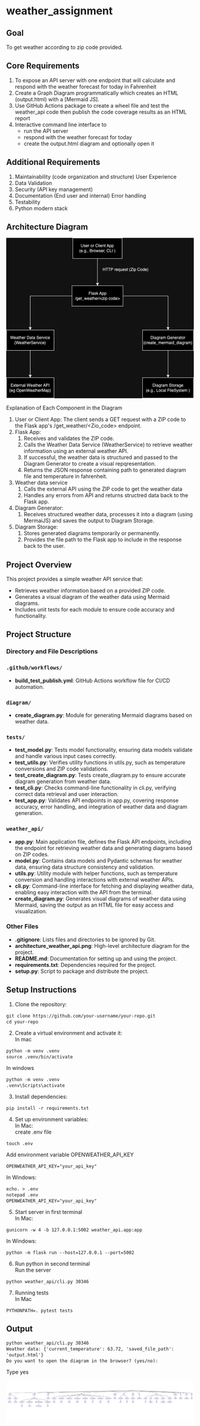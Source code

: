 # weather_assignment

## Goal
To get weather according to zip code provided.

## Core Requirements
1. To expose an API server with one endpoint that will calculate and respond with the weather forecast for today in Fahrenheit 
2. Create a Graph Diagram programmatically which creates an HTML (output.html) with a [Mermaid JS].
3. Use GitHub Actions package to create a wheel file and test the weather_api code then publish the code coverage results as an HTML report
4. Interactive command line interface to 
   - run the API server
   - respond with the weather forecast for today
   - create the output.html diagram and optionally open it


## Additional Requirements
1. Maintainability (code organization and structure) User Experience
2. Data Validation
3. Security (API key management)
4. Documentation (End user and internal) Error handling
5. Testability
6. Python modern stack


## Architecture Diagram
<img src="architecure_weather_api.png"></img>

Explanation of Each Component in the Diagram
1. User or Client App: The client sends a GET request with a ZIP code to the Flask app's /get_weather/<Zio_code> endpoint.
2. Flask App:
   1. Receives and validates the ZIP code.
   2. Calls the Weather Data Service (WeatherService) to retrieve weather information using an external weather API.
   3. If successful, the weather data is structured and passed to the Diagram Generator to create a visual repqresentation.
   4. Returns the JSON response containing path to generated diagram file and temperature in fahrenheit.
3. Weather data service 
   1. Calls the external API using the ZIP code to get the weather data
   2. Handles any errors from API and returns structred data back to the Flask app.
4. Diagram Generator:
   1. Receives structured weather data, processes it into a diagram (using MermaiJS) and saves the output to Diagram Storage.
5. Diagram Storage:
   1. Stores generated diagrams temporarily or permanently.
   2. Provides the file path to the Flask app to include in the response back to the user.


## Project Overview
This project provides a simple weather API service that:

- Retrieves weather information based on a provided ZIP code.
- Generates a visual diagram of the weather data using Mermaid diagrams.
- Includes unit tests for each module to ensure code accuracy and functionality.


## Project Structure


### Directory and File Descriptions


### `.github/workflows/`
- **build_test_publish.yml**: GitHub Actions workflow file for CI/CD automation.


### `diagram/`
- **create_diagram.py**: Module for generating Mermaid diagrams based on weather data.


### `tests/`
- **test_model.py**: Tests model functionality, ensuring data models validate and handle various input cases correctly.
- **test_utils.py**: Verifies utility functions in utils.py, such as temperature conversions and ZIP code validations.
- **test_create_diagram.py**: Tests create_diagram.py to ensure accurate diagram generation from weather data.
- **test_cli.py**: Checks command-line functionality in cli.py, verifying correct data retrieval and user interaction.
- **test_app.py**: Validates API endpoints in app.py, covering response accuracy, error handling, and integration of weather data and diagram generation.


### `weather_api/`
- **app.py**: Main application file, defines the Flask API endpoints, including the endpoint for retrieving weather data and generating diagrams based on ZIP codes.
- **model.py**: Contains data models and Pydantic schemas for weather data, ensuring data structure consistency and validation.
- **utils.py**: Utility module with helper functions, such as temperature conversion and handling interactions with external weather APIs.
- **cli.py**: Command-line interface for fetching and displaying weather data, enabling easy interaction with the API from the terminal.
- **create_diagram.py**: Generates visual diagrams of weather data using Mermaid, saving the output as an HTML file for easy access and visualization.



### Other Files
- **.gitignore**: Lists files and directories to be ignored by Git.
- **architecture_weather_api.png**: High-level architecture diagram for the project.
- **README.md**: Documentation for setting up and using the project.
- **requirements.txt**: Dependencies required for the project.
- **setup.py**: Script to package and distribute the project.


## Setup Instructions


1. Clone the repository:
```
git clone https://github.com/your-username/your-repo.git
cd your-repo
```

2. Create a virtual environment and activate it: </br>
In mac
```
python -m venv .venv
source .venv/bin/activate
```
In windows
```
python -m venv .venv
.venv\Scripts\activate
```
3. Install dependencies:
```
pip install -r requirements.txt
```
4. Set up environment variables:</br>
In Mac:</br>
create .env file
```
touch .env
```
Add environment variable OPENWEATHER_API_KEY
```
OPENWEATHER_API_KEY="your_api_key"
```

In Windows:
```
echo. > .env
notepad .env
OPENWEATHER_API_KEY="your_api_key"
```


5. Start server in first terminal</br>
In Mac:
```
gunicorn -w 4 -b 127.0.0.1:5002 weather_api.app:app
```

In Windows:
```
python -m flask run --host=127.0.0.1 --port=5002
```


6. Run python in second terminal</br>
Run the server
```
python weather_api/cli.py 30346
```

7. Running tests </br>
In Mac
```
PYTHONPATH=. pytest tests 
```


## Output
```
python weather_api/cli.py 30346
Weather data: {'current_temperature': 63.72, 'saved_file_path': 'output.html'}
Do you want to open the diagram in the browser? (yes/no): 
```
Type yes

<img src="output.png"></img>



